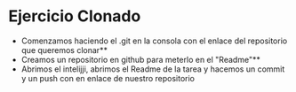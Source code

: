 # Ejercicio Clonado
* Comenzamos haciendo el .git en la consola con el enlace del repositorio que queremos clonar**
* Creamos un repositorio en github para meterlo en el "Readme"**
* Abrimos el intelijji, abrimos el Readme de la tarea y hacemos un commit y un push con en enlace de nuestro repositorio

